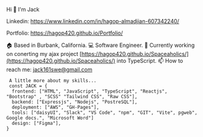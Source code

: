 Hi 👋 I'm Jack

Linkedin: https://www.linkedin.com/in/hagop-almadjian-607342240/

Portfolio: https://hagop420.github.io/Portfolio/

🏠 Based in Burbank, California.
💻 Software Engineer.
🎯 Currently working on conerting my ajax project [https://hagop420.github.io/Spaceaholics/](https://hagop420.github.io/Spaceaholics/)
 into TypeScript.
📫 How to reach me: jack161swe@gmail.com

```
 A little more about my skills...
 const JACK = {
  frontend: ["HTML", "JavaScript", "TypeScript", "Reactjs", "Bootstrap" , "SCSS" "Tailwind CSS", "Raw CSS"],
  backend: ["Expressjs", "Nodejs", "PostreSQL"],
  deployment: ["AWS", "GH-Pages"],
  tools: ["daisyUI", "Slack", "VS Code", "npm", "GIT", "Vite", pgweb", Google docs.", "Microsoft Word"]
  design: ["Figma"],
}
```
 
